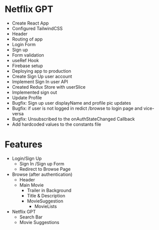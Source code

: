 # Netflix GPT

- Create React App
- Configured TailwindCSS
- Header
- Routing of app
- Login Form
- Sign up
- Form validation
- useRef Hook
- Firebase setup
- Deploying app to production
- Create Sign Up user account 
- Implement Sign In user API
- Created Redux Store with userSlice
- Implemented sign out
- Update Profile    
- Bugfix: Sign up user displayName and profile pic updates
- Bugfix: if user is not logged in redict /browse to login page and vice-versa
- Bugfix: Unsubscribed to the onAuthStateChanged Callback
- Add hardcoded values to the constants file

# Features
- Login/Sign Up
    - Sign In /Sign up Form
    - Redirect to Browse Page
- Browse (after authentication)
    - Header
    - Main Movie
        - Trailer in Background
        - Title & Description
        - MovieSuggestion
            - MovieLists 
- Netflix GPT
    - Search Bar
    - Movie Suggestions